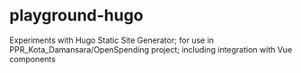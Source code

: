 # playground-hugo
Experiments with Hugo Static Site Generator; for use in PPR_Kota_Damansara/OpenSpending project; including integration with Vue components
